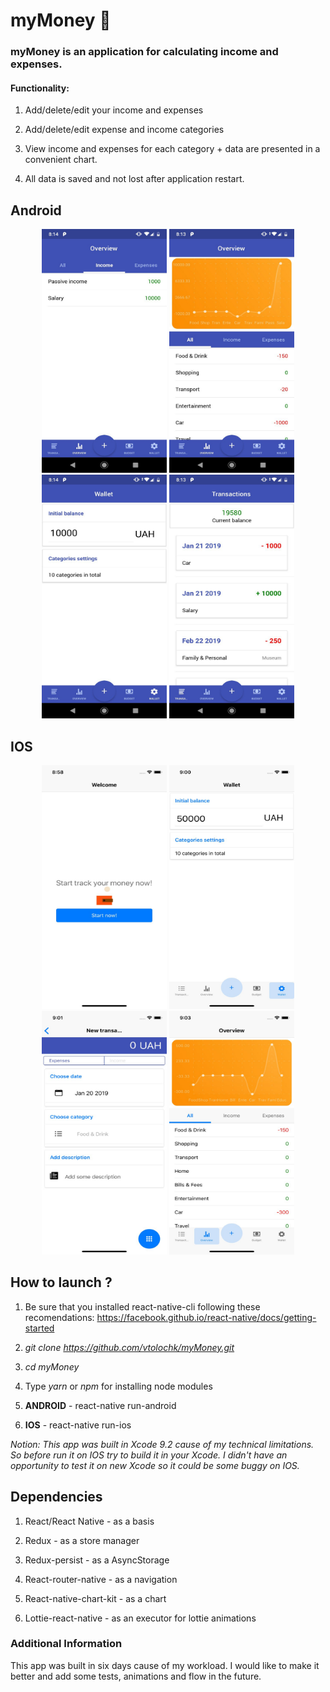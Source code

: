 # myMoney 💸
### myMoney is an application for calculating income and expenses.

#### Functionality:

1. Add/delete/edit your income and expenses

2. Add/delete/edit expense and income categories

3. View income and expenses for each category + data are presented in a convenient chart.

4. All data is saved and not lost after application restart.

## Android

<p align="center">
<img src='./screenshots/android1.jpg' height="390" width="200">
<img src='./screenshots/android2.jpg' height="390" width="200">
<img src='./screenshots/android3.jpg' height="390" width="200">
<img src='./screenshots/android4.jpg' height="390" width="200">
</p>

## IOS

<p align="center">
<img src='./screenshots/iphone1.jpg' height="390" width="200">
<img src='./screenshots/iphone2.jpg' height="390" width="200">
<img src='./screenshots/iphone3.jpg' height="390" width="200">
<img src='./screenshots/iphone4.jpg' height="390" width="200">
 </p>

## How to launch ?

1. Be sure that you installed react-native-cli following these recomendations: https://facebook.github.io/react-native/docs/getting-started

2. <i>git clone https://github.com/vtolochk/myMoney.git</i>

3. <i>cd myMoney</i>

4. Type <i>yarn</i> or <i>npm</i> for installing node modules

5. <b>ANDROID</b> - react-native run-android

6. <b>IOS</b> - react-native run-ios

 <i>Notion: This app was built in Xcode 9.2 cause of my technical limitations. So before run it on IOS try to build it in your Xcode. I didn't have an opportunity to test it on new Xcode so it could be some buggy on IOS.</i>

 ## Dependencies

1. React/React Native - as a basis

2. Redux - as a store manager

3. Redux-persist - as a AsyncStorage

4. React-router-native - as a navigation

5. React-native-chart-kit - as a chart

6. Lottie-react-native - as an executor for lottie animations

### Additional Information
  This app was built in six days cause of my workload. I would like to make it better and add some tests, animations and flow in the future.
